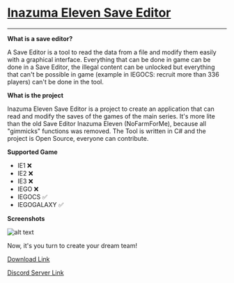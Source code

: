 # [Inazuma Eleven Save Editor](https://github.com/Tiniifan/InazumaElevenSaveEditor/releases/tag/latest)
___________________________________________________________________________
**What is a save editor?**

A Save Editor is a tool to read the data from a file and modify them easily with a graphical interface.
Everything that can be done in game can be done in a Save Editor, the illegal content can be unlocked but everything that can't be possible in game (example in IEGOCS: recruit more than 336 players) can't be done in the tool.

**What is the project**

Inazuma Eleven Save Editor is a project to create an application that can read and modify the saves of the games of the main series. It's more lite than the old Save Editor Inazuma Eleven (NoFarmForMe), because all "gimmicks" functions was removed. The Tool is written in C# and the project is Open Source, everyone can contribute.

**Supported Game**
- IE1 ❌
- IE2 ❌
- IE3 ❌
- IEGO ❌
- IEGOCS ✅
- IEGOGALAXY ✅

**Screenshots**

![alt text](https://i.imgur.com/op1mGIg.png)

Now, it's you turn to create your dream team!

[Download Link](https://github.com/Tiniifan/InazumaElevenSaveEditor/releases/tag/1.0.0.0)

[Discord Server Link](https://discord.gg/3FpDBSz)
